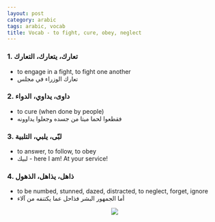 ```yaml
---
layout: post
category: arabic
tags: arabic, vocab
title: Vocab - to fight, cure, obey, neglect
---
```


### 1. تعارك، يتعارك، التعارك
- to engage in a fight, to fight one another
- تعارك الوزراء في مجلس

### 2. داوى، يداوي، الدواء
- to cure (when done by people)
- فقطعوا لحما ميتا من جسده وجعلوا يداوونه

### 3. لبّى، يلبي، التلبية
- to answer, to follow, to obey
- لبيك - here I am! At your service!

### 4. ذاهل، يذاهل، الذهول
- to be numbed, stunned, dazed, distracted, to neglect, forget, ignore
- أما الجمهور البشر فذاحل عما يكتنفه من آلاء
<center> <img src = "{{baseurl}}/assets/img/posts/arabic/dhhl.png">
</center>
